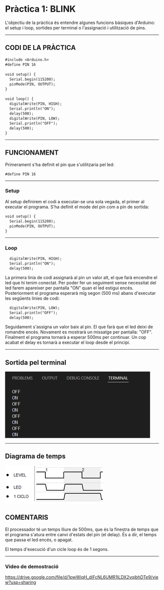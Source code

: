 # Pràctica 1: BLINK
L'objectiu de la pràctica és entendre algunes funcions bàsiques d'Arduino: el setup i loop, sortides per terminal o l'assignació i utilització de pins.
___
## CODI DE LA PRÀCTICA
```
#include <Arduino.h>
#define PIN 16

void setup() {
  Serial.begin(115200);
  pinMode(PIN, OUTPUT);
}

void loop() {
  digitalWrite(PIN, HIGH);
  Serial.println("ON");
  delay(500);
  digitalWrite(PIN, LOW);
  Serial.println("OFF");
  delay(500);
}

```
___
## FUNCIONAMENT
Primerament s'ha definit el pin que s'utilitzaria pel led:
```
#define PIN 16
```
___
### Setup
Al setup definirem el codi a executar-se una sola vegada, el primer al executar el programa. S'ha definit el mode del pin com a pin de sortida:
```
void setup() {
  Serial.begin(115200);
  pinMode(PIN, OUTPUT);
}
```
___
### Loop 
```
  digitalWrite(PIN, HIGH);
  Serial.println("ON");
  delay(500);
```
La primera linia de codi assignarà al pin un valor alt, el que farà encendre el led que hi tenim conectat. Per poder fer un seguiment sense necessitat del led farem apareixer per pantalla "ON" quan el led estigui encés. Posteriorment el programa esperarà mig segon (500 ms) abans d'executar les següents linies de codi:
```
  digitalWrite(PIN, LOW);
  Serial.println("OFF");
  delay(500);
```
Seguidament s'assigna un valor baix al pin. El que farà que el led deixi de romandre encés. Novament es mostrarà un missatge per pantalla: "OFF". Finalment el programa tornarà a esperar 500ms per continuar. Un cop acabat el delay es tornarà a executar el loop desde el principi.
___
## Sortida pel terminal

![captura_terminal](captura_terminal.png)

___
## Diagrama de temps

![diagramatiempos](diagramatiempos.PNG)

## COMENTARIS
El processador té un temps lliure de 500ms, que és la finestra de temps que el programa s'atura entre canvi d'estats del pin (el delay). És a dir, el temps que passa el led encés, o apagat.

El temps d'execució d'un cicle loop és de 1 segons.
___
### Video de demostració
https://drive.google.com/file/d/1pwWiqH_diFcNL6UMR1ILDX2yqibhDTe9/view?usp=sharing


